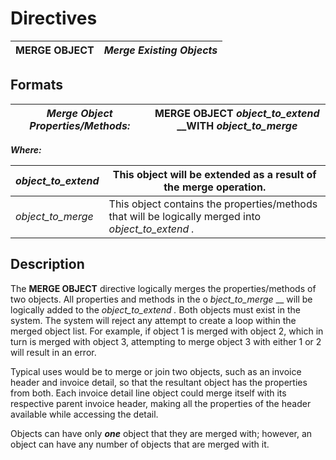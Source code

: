 # Directives 

**MERGE OBJECT** |  **_Merge Existing Objects_**  
---|---  
  
##  Formats

_Merge Object Properties/Methods:_ |  **MERGE OBJECT** _object_to_extend_ __**WITH** _object_to_merge_  
---|---  
  
**_Where:_**

_object_to_extend_ |  This object will be extended as a result of the merge operation.  
---|---  
_object_to_merge_ |  This object contains the properties/methods that will be logically merged into _object_to_extend_ _._  
  
##  Description

The **MERGE OBJECT** directive logically merges the properties/methods of two objects. All properties and methods in the o _bject_to_merge_ __ will be logically added to the _object_to_extend_ _._ Both objects must exist in the system. The system will reject any attempt to create a loop within the merged object list. For example, if object 1 is merged with object 2, which in turn is merged with object 3, attempting to merge object 3 with either 1 or 2 will result in an error.

Typical uses would be to merge or join two objects, such as an invoice header and invoice detail, so that the resultant object has the properties from both. Each invoice detail line object could merge itself with its respective parent invoice header, making all the properties of the header available while accessing the detail.

Objects can have only **_one_** object that they are merged with; however, an object can have any number of objects that are merged with it.
